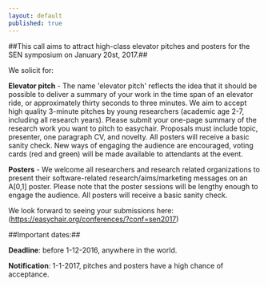 ```yaml
---
layout: default
published: true
---
```



##This call aims to attract high-class elevator pitches and posters for the SEN symposium on January 20st, 2017.##

We solicit for:

**Elevator pitch** - The name 'elevator pitch' reflects the idea that it should be possible to deliver a summary of your work in the time span of an elevator ride, or approximately thirty seconds to three minutes. We aim to accept high quality 3-minute pitches by young researchers (academic age 2-7, including all research years). Please submit your one-page summary of the research work you want to pitch to easychair. Proposals must include topic, presenter, one paragraph CV, and novelty. All posters will receive a basic sanity check. New ways of engaging the audience are encouraged, voting cards (red and green) will be made available to attendants at the event.

**Posters** - We welcome all researchers and research related organizations to present their software-related research/aims/marketing messages on an A[0,1] poster. Please note that the poster sessions will be lengthy enough to engage the audience. All posters will receive a basic sanity check.

We look forward to seeing your submissions here: (https://easychair.org/conferences/?conf=sen2017)

##Important dates:##

**Deadline**: before 1-12-2016, anywhere in the world.

**Notification**: 1-1-2017, pitches and posters have a high chance of acceptance.


